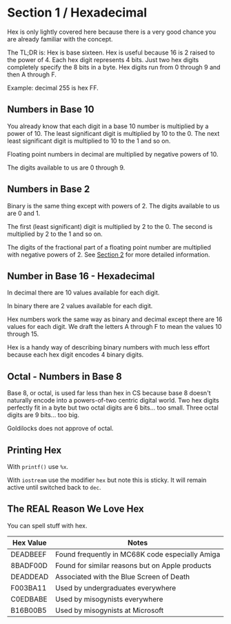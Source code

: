 # Section 1 / Hexadecimal

Hex is only lightly covered here because there is a very good chance you
are already familiar with the concept.

The TL;DR is: Hex is base sixteen. Hex is useful because 16 is 2 raised
to the power of 4. Each hex digit represents 4 bits. Just two hex digits
completely specify the 8 bits in a byte. Hex digits run from 0 through 9
and then A through F.

Example: decimal 255 is hex FF.

## Numbers in Base 10

You already know that each digit in a base 10 number is multiplied by a
power of 10. The least significant digit is multiplied by 10 to the 0.
The next least significant digit is multiplied to 10 to the 1 and so on.

Floating point numbers in decimal are multiplied by negative powers of
10.

The digits available to us are 0 through 9.

## Numbers in Base 2

Binary is the same thing except with powers of 2. The digits available
to us are 0 and 1.

The first (least significant) digit is multiplied by 2 to the 0. The
second is multiplied by 2 to the 1 and so on.

The digits of the fractional part of a floating point number are
multiplied with negative powers of 2. See [Section
2](../section_2/float/) for more detailed information.

## Number in Base 16 - Hexadecimal

In decimal there are 10 values available for each digit.

In binary there are 2 values available for each digit.

Hex numbers work the same way as binary and decimal except there are 16
values for each digit. We draft the letters A through F to mean the
values 10 through 15.

Hex is a handy way of describing binary numbers with much less effort
because each hex digit encodes 4 binary digits.

## Octal - Numbers in Base 8

Base 8, or octal, is used far less than hex in CS because base 8 doesn't
naturally encode into a powers-of-two centric digital world. Two hex
digits perfectly fit in a byte but two octal digits are 6 bits... too
small. Three octal digits are 9 bits... too big. 

Goldilocks does not approve of octal.

## Printing Hex

With `printf()` use `%x`.

With `iostream` use the modifier `hex` but note this is sticky. It will
remain active until switched back to `dec`.

## The REAL Reason We Love Hex

You can spell stuff with hex.

| Hex Value | Notes |
| --------- | ----- |
| DEADBEEF | Found frequently in MC68K code especially Amiga |
| 8BADF00D | Found for similar reasons but on Apple products |
| DEADDEAD | Associated with the Blue Screen of Death |
| F003BA11 | Used by undergraduates everywhere |
| C0EDBABE | Used by misogynists everywhere |
| B16B00B5 | Used by misogynists at Microsoft |
